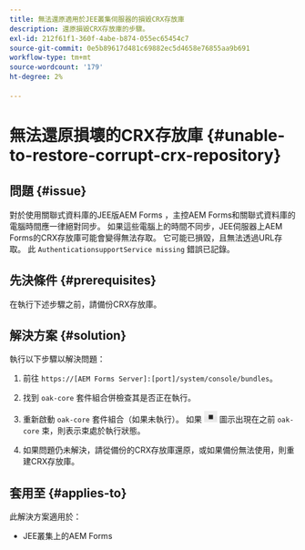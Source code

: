 ```yaml
---
title: 無法還原適用於JEE叢集伺服器的損毀CRX存放庫
description: 還原損毀CRX存放庫的步驟。
exl-id: 212f61f1-360f-4abe-b874-055ec65454c7
source-git-commit: 0e5b89617d481c69882ec5d4658e76855aa9b691
workflow-type: tm+mt
source-wordcount: '179'
ht-degree: 2%

---
```


# 無法還原損壞的CRX存放庫 {#unable-to-restore-corrupt-crx-repository}

## 問題 {#issue}

對於使用關聯式資料庫的JEE版AEM Forms ，主控AEM Forms和關聯式資料庫的電腦時間應一律絕對同步。 如果這些電腦上的時間不同步，JEE伺服器上AEM Forms的CRX存放庫可能會變得無法存取。 它可能已損毀，且無法透過URL存取。 此 `AuthenticationsupportService missing` 錯誤已記錄。

## 先決條件 {#prerequisites}

在執行下述步驟之前，請備份CRX存放庫。

## 解決方案 {#solution}

執行以下步驟以解決問題：
1. 前往 `https://[AEM Forms Server]:[port]/system/console/bundles`。

1. 找到 `oak-core` 套件組合併檢查其是否正在執行。

1. 重新啟動 `oak-core` 套件組合（如果未執行）。 如果  ![暫停按鈕](/help/forms/using/assets/stop.png) 圖示出現在之前 `oak-core` 束，則表示束處於執行狀態。

1. 如果問題仍未解決，請從備份的CRX存放庫還原，或如果備份無法使用，則重建CRX存放庫。


## 套用至 {#applies-to}

此解決方案適用於：

* JEE叢集上的AEM Forms
